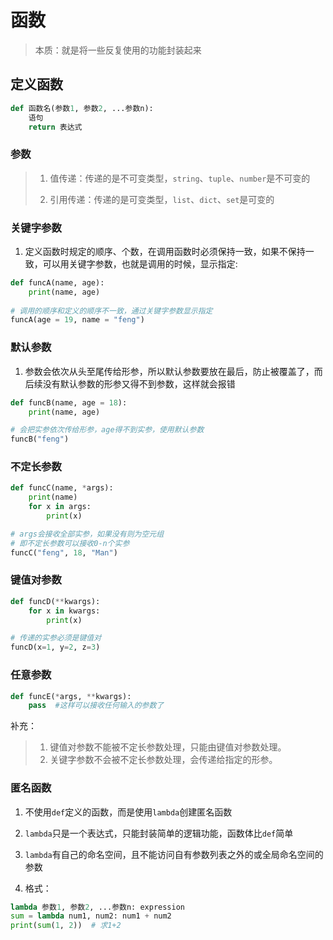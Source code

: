 # 函数

> 本质：就是将一些反复使用的功能封装起来

## 定义函数
```python
def 函数名(参数1, 参数2, ...参数n):
    语句
    return 表达式
```

### 参数
> 1. 值传递：传递的是不可变类型，`string`、`tuple`、`number`是不可变的
> 
> 2. 引用传递：传递的是可变类型，`list`、`dict`、`set`是可变的

### 关键字参数
1. 定义函数时规定的顺序、个数，在调用函数时必须保持一致，如果不保持一致，可以用关键字参数，也就是调用的时候，显示指定:
```python
def funcA(name, age):
    print(name, age)
    
# 调用的顺序和定义的顺序不一致，通过关键字参数显示指定
funcA(age = 19, name = "feng")
```

### 默认参数
1. 参数会依次从头至尾传给形参，所以默认参数要放在最后，防止被覆盖了，而后续没有默认参数的形参又得不到参数，这样就会报错
```python
def funcB(name, age = 18):
    print(name, age)

# 会把实参依次传给形参，age得不到实参，使用默认参数
funcB("feng")
```

### 不定长参数
```python
def funcC(name, *args):
    print(name)
    for x in args:
        print(x)

# args会接收全部实参，如果没有则为空元组
# 即不定长参数可以接收0-n个实参
funcC("feng", 18, "Man")
```

### 键值对参数
```python
def funcD(**kwargs):
    for x in kwargs:
        print(x)

# 传递的实参必须是键值对
funcD(x=1, y=2, z=3)
```

### 任意参数
```python
def funcE(*args, **kwargs):
    pass  #这样可以接收任何输入的参数了
```

补充：
> 1. 键值对参数不能被不定长参数处理，只能由键值对参数处理。
> 2. 关键字参数不会被不定长参数处理，会传递给指定的形参。

### 匿名函数

1. 不使用`def`定义的函数，而是使用`lambda`创建匿名函数

2. `lambda`只是一个表达式，只能封装简单的逻辑功能，函数体比`def`简单

3. `lambda`有自己的命名空间，且不能访问自有参数列表之外的或全局命名空间的参数

4. 格式：
```python
lambda 参数1, 参数2, ...参数n: expression
sum = lambda num1, num2: num1 + num2
print(sum(1, 2))  # 求1+2
```


